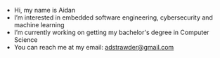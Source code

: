 - Hi, my name is Aidan
- I’m interested in embedded software engineering, cybersecurity and machine learning
- I’m currently working on getting my bachelor's degree in Computer Science
- You can reach me at my email: adstrawder@gmail.com
